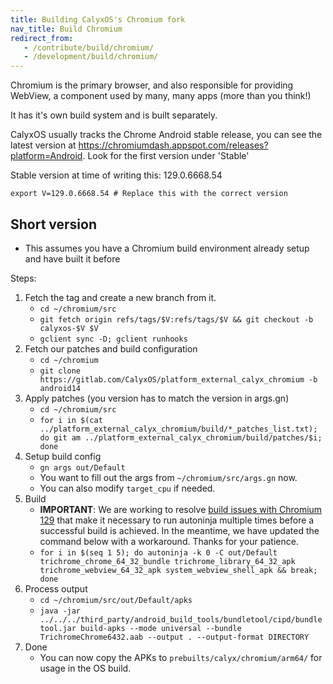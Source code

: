 ```yaml
---
title: Building CalyxOS's Chromium fork
nav_title: Build Chromium
redirect_from:
   - /contribute/build/chromium/
   - /development/build/chromium/
---
```


Chromium is the primary browser, and also responsible for providing WebView, a component used by many, many apps (more than you think!)

It has it's own build system and is built separately.

CalyxOS usually tracks the Chrome Android stable release, you can see the latest version at <https://chromiumdash.appspot.com/releases?platform=Android>.
Look for the first version under 'Stable'

Stable version at time of writing this: 129.0.6668.54

`export V=129.0.6668.54 # Replace this with the correct version`

## Short version
* This assumes you have a Chromium build environment already setup and have built it before

Steps:
1. Fetch the tag and create a new branch from it.
   * `cd ~/chromium/src`
   * `git fetch origin refs/tags/$V:refs/tags/$V && git checkout -b calyxos-$V $V`
   * `gclient sync -D; gclient runhooks`
2. Fetch our patches and build configuration
   * `cd ~/chromium`
   * `git clone https://gitlab.com/CalyxOS/platform_external_calyx_chromium -b android14`
3. Apply patches (you version has to match the version in args.gn)
   * `cd ~/chromium/src`
   * `for i in $(cat ../platform_external_calyx_chromium/build/*_patches_list.txt); do git am ../platform_external_calyx_chromium/build/patches/$i; done`
4. Setup build config
   * `gn args out/Default`
   * You want to fill out the args from `~/chromium/src/args.gn` now.
   * You can also modify `target_cpu` if needed.
5. Build
   * **IMPORTANT**: We are working to resolve [build issues with Chromium 129](https://gitlab.com/CalyxOS/calyxos/-/issues/2715) that make it necessary to run autoninja multiple times before a successful build is achieved. In the meantime, we have updated the command below with a workaround. Thanks for your patience.
   * `for i in $(seq 1 5); do autoninja -k 0 -C out/Default trichrome_chrome_64_32_bundle trichrome_library_64_32_apk trichrome_webview_64_32_apk system_webview_shell_apk && break; done`
6. Process output
   * `cd ~/chromium/src/out/Default/apks`
   * `java -jar ../../../third_party/android_build_tools/bundletool/cipd/bundletool.jar build-apks --mode universal --bundle TrichromeChrome6432.aab --output . --output-format DIRECTORY`
7. Done
   * You can now copy the APKs to `prebuilts/calyx/chromium/arm64/` for usage in the OS build.
